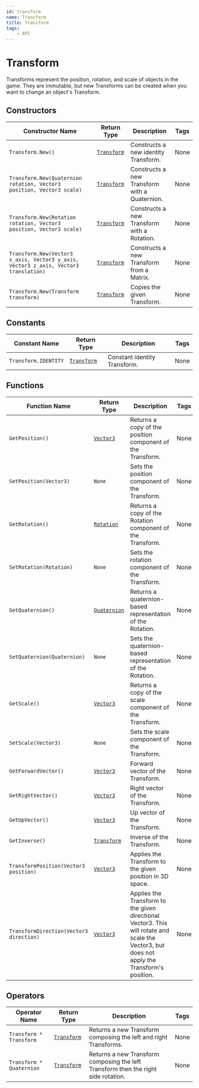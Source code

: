 ```yaml
---
id: transform
name: Transform
title: Transform
tags:
    - API
---
```


# Transform

Transforms represent the position, rotation, and scale of objects in the game. They are immutable, but new Transforms can be created when you want to change an object's Transform.

## Constructors

| Constructor Name | Return Type | Description | Tags |
| ----------- | ----------- | ----------- | ---- |
| `Transform.New()` | [`Transform`](transform.md) | Constructs a new identity Transform. | None |
| `Transform.New(Quaternion rotation, Vector3 position, Vector3 scale)` | [`Transform`](transform.md) | Constructs a new Transform with a Quaternion. | None |
| `Transform.New(Rotation rotation, Vector3 position, Vector3 scale)` | [`Transform`](transform.md) | Constructs a new Transform with a Rotation. | None |
| `Transform.New(Vector3 x_axis, Vector3 y_axis, Vector3 z_axis, Vector3 translation)` | [`Transform`](transform.md) | Constructs a new Transform from a Matrix. | None |
| `Transform.New(Transform transform)` | [`Transform`](transform.md) | Copies the given Transform. | None |

## Constants

| Constant Name | Return Type | Description | Tags |
| ----------- | ----------- | ----------- | ---- |
| `Transform.IDENTITY` | [`Transform`](transform.md) | Constant identity Transform. | None |

## Functions

| Function Name | Return Type | Description | Tags |
| -------- | ----------- | ----------- | ---- |
| `GetPosition()` | [`Vector3`](vector3.md) | Returns a copy of the position component of the Transform. | None |
| `SetPosition(Vector3)` | `None` | Sets the position component of the Transform. | None |
| `GetRotation()` | [`Rotation`](rotation.md) | Returns a copy of the Rotation component of the Transform. | None |
| `SetRotation(Rotation)` | `None` | Sets the rotation component of the Transform. | None |
| `GetQuaternion()` | [`Quaternion`](quaternion.md) | Returns a quaternion-based representation of the Rotation. | None |
| `SetQuaternion(Quaternion)` | `None` | Sets the quaternion-based representation of the Rotation. | None |
| `GetScale()` | [`Vector3`](vector3.md) | Returns a copy of the scale component of the Transform. | None |
| `SetScale(Vector3)` | `None` | Sets the scale component of the Transform. | None |
| `GetForwardVector()` | [`Vector3`](vector3.md) | Forward vector of the Transform. | None |
| `GetRightVector()` | [`Vector3`](vector3.md) | Right vector of the Transform. | None |
| `GetUpVector()` | [`Vector3`](vector3.md) | Up vector of the Transform. | None |
| `GetInverse()` | [`Transform`](transform.md) | Inverse of the Transform. | None |
| `TransformPosition(Vector3 position)` | [`Vector3`](vector3.md) | Applies the Transform to the given position in 3D space. | None |
| `TransformDirection(Vector3 direction)` | [`Vector3`](vector3.md) | Applies the Transform to the given directional Vector3. This will rotate and scale the Vector3, but does not apply the Transform's position. | None |

## Operators

| Operator Name | Return Type | Description | Tags |
| -------- | ----------- | ----------- | ---- |
| `Transform * Transform` | [`Transform`](transform.md) | Returns a new Transform composing the left and right Transforms. | None |
| `Transform * Quaternion` | [`Transform`](transform.md) | Returns a new Transform composing the left Transform then the right side rotation. | None |
